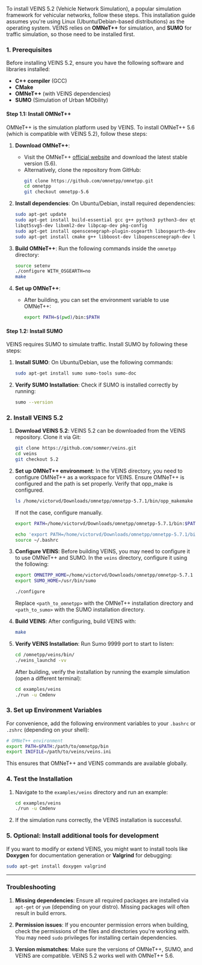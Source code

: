 To install VEINS 5.2 (Vehicle Network Simulation), a popular simulation framework for vehicular networks, follow these steps. This installation guide assumes you're using Linux (Ubuntu/Debian-based distributions) as the operating system. VEINS relies on **OMNeT++** for simulation, and **SUMO** for traffic simulation, so those need to be installed first.

### 1. **Prerequisites**

Before installing VEINS 5.2, ensure you have the following software and libraries installed:

- **C++ compiler** (GCC)
- **CMake**
- **OMNeT++** (with VEINS dependencies)
- **SUMO** (Simulation of Urban MObility)

#### Step 1.1: Install OMNeT++

OMNeT++ is the simulation platform used by VEINS. To install OMNeT++ 5.6 (which is compatible with VEINS 5.2), follow these steps:

1. **Download OMNeT++**:
   - Visit the OMNeT++ [official website](https://github.com/omnetpp/omnetpp/releases/download/omnetpp-5.7.1/omnetpp-5.7.1-src-linux.tgz) and download the latest stable version (5.6).
   - Alternatively, clone the repository from GitHub:
     ```bash
     git clone https://github.com/omnetpp/omnetpp.git
     cd omnetpp
     git checkout omnetpp-5.6
     ```

2. **Install dependencies**:
   On Ubuntu/Debian, install required dependencies:
   ```bash
   sudo apt-get update
   sudo apt-get install build-essential gcc g++ python3 python3-dev qt5-qmake qtbase5-dev qtchooser qtbase5-dev-tools \
   libqt5svg5-dev libxml2-dev libpcap-dev pkg-config
   sudo apt-get install openscenegraph-plugin-osgearth libosgearth-dev
   sudo apt-get install cmake g++ libboost-dev libopenscenegraph-dev libxml2-dev
   ```

4. **Build OMNeT++**:
   Run the following commands inside the `omnetpp` directory:
   ```bash
   source setenv
   ./configure WITH_OSGEARTH=no
   make
   ```

5. **Set up OMNeT++**:
   - After building, you can set the environment variable to use OMNeT++:
     ```bash
     export PATH=$(pwd)/bin:$PATH
     ```

#### Step 1.2: Install SUMO

VEINS requires SUMO to simulate traffic. Install SUMO by following these steps:

1. **Install SUMO**:
   On Ubuntu/Debian, use the following commands:
   ```bash
   sudo apt-get install sumo sumo-tools sumo-doc
   ```

2. **Verify SUMO Installation**:
   Check if SUMO is installed correctly by running:
   ```bash
   sumo --version
   ```

### 2. **Install VEINS 5.2**

1. **Download VEINS 5.2**:
   VEINS 5.2 can be downloaded from the VEINS repository. Clone it via Git:
   ```bash
   git clone https://github.com/sommer/veins.git
   cd veins
   git checkout 5.2
   ```

2. **Set up OMNeT++ environment**:
   In the VEINS directory, you need to configure OMNeT++ as a workspace for VEINS. Ensure OMNeT++ is configured and the path is set properly. Verify that opp_make is configured.

   ```bash
   ls /home/victorvd/Downloads/omnetpp/omnetpp-5.7.1/bin/opp_makemake
   ```
   If not the case, configure manually.

    ```bash
    export PATH=/home/victorvd/Downloads/omnetpp/omnetpp-5.7.1/bin:$PATH

    echo 'export PATH=/home/victorvd/Downloads/omnetpp/omnetpp-5.7.1/bin:$PATH' >> ~/.bashrc
    source ~/.bashrc
   ```

4. **Configure VEINS**:
   Before building VEINS, you may need to configure it to use OMNeT++ and SUMO. In the `veins` directory, configure it using the following:
   ```bash
   export OMNETPP_HOME=/home/victorvd/Downloads/omnetpp/omnetpp-5.7.1
   export SUMO_HOME=/usr/bin/sumo

   ./configure
   ```

   Replace `<path_to_omnetpp>` with the OMNeT++ installation directory and `<path_to_sumo>` with the SUMO installation directory.

5. **Build VEINS**:
   After configuring, build VEINS with:
   ```bash
   make
   ```

6. **Verify VEINS Installation**:
   Run Sumo 9999 port to start to listen:
   ```bash
   cd /omnetpp/veins/bin/
   ./veins_launchd -vv
   ```
   After building, verify the installation by running the example simulation (open a different terminal):
   ```bash
   cd examples/veins
   ./run -u Cmdenv
   ```

### 3. **Set up Environment Variables**

For convenience, add the following environment variables to your `.bashrc` or `.zshrc` (depending on your shell):

```bash
# OMNeT++ environment
export PATH=$PATH:/path/to/omnetpp/bin
export INIFILE=/path/to/veins/veins.ini
```

This ensures that OMNeT++ and VEINS commands are available globally.

### 4. **Test the Installation**

1. Navigate to the `examples/veins` directory and run an example:
   ```bash
   cd examples/veins
   ./run -u Cmdenv
   ```

2. If the simulation runs correctly, the VEINS installation is successful.

### 5. **Optional: Install additional tools for development**

If you want to modify or extend VEINS, you might want to install tools like **Doxygen** for documentation generation or **Valgrind** for debugging:

```bash
sudo apt-get install doxygen valgrind
```

---

### Troubleshooting

1. **Missing dependencies**:
   Ensure all required packages are installed via `apt-get` or `yum` (depending on your distro). Missing packages will often result in build errors.

2. **Permission issues**:
   If you encounter permission errors when building, check the permissions of the files and directories you're working with. You may need `sudo` privileges for installing certain dependencies.

3. **Version mismatches**:
   Make sure the versions of OMNeT++, SUMO, and VEINS are compatible. VEINS 5.2 works well with OMNeT++ 5.6.
